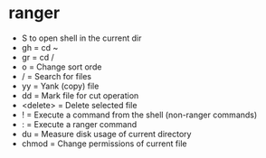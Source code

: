 # ranger
+ S to open shell in the current dir
+ gh = cd ~
+ gr = cd /
+ o = Change sort orde
+ / = Search for files
+ yy = Yank (copy) file
+ dd = Mark file for cut operation
+ \<delete> = Delete selected file
+ ! = Execute a command from the shell (non-ranger commands)
+ : = Execute a ranger command
+ du = Measure disk usage of current directory
+ chmod = Change permissions of current file

